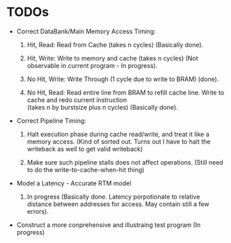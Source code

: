 # TODOs

- Correct DataBank/Main Memory Access Timing:  
  
  1. Hit, Read: Read from Cache (takes n cycles) (Basically done).
  
  2. Hit, Write: Write to memory and cache (takes n cycles) (Not observable in current program - In progress).
  
  3. No Hit, Write: Write Through (1 cycle due to write to BRAM) (done).
  
  4. No Hit, Read: Read entire line from BRAM to refill cache line. Write to cache and redo current instruction  
    (takes n by burstsize plus n cycles) (Basically done).  

- Correct Pipeline Timing:

  1. Halt execution phase during cache read/write, and treat it like a memory access. (Kind of sorted out. Turns out I have to halt the writeback as well to get valid        writeback)
  
  2. Make sure such pipeline stalls does not affect operations. (Still need to do the write-to-cache-when-hit thing)

- Model a Latency - Accurate RTM model
  
  1. In progress (Basically done. Latency porpotionate to relative distance between addresses for access. May contain still a
     few errors).

- Construct a more conprehensive and illustraing test program  (In progress)
